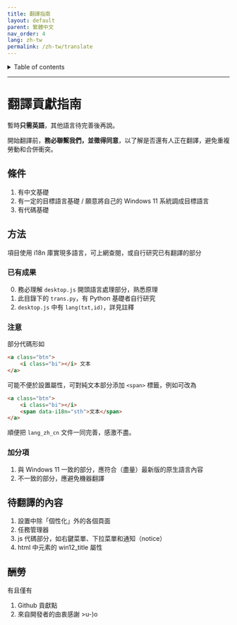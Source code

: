 ```yaml
---
title: 翻譯指南
layout: default
parent: 繁體中文
nav_order: 4
lang: zh-tw
permalink: /zh-tw/translate
---
```


<details close markdown="block">
  <summary>
    Table of contents
  </summary>
  {: .text-delta }
- TOC
{:toc}
</details>

---
# 翻譯貢獻指南
暫時**只需英語**，其他語言待完善後再說。

開始翻譯前，**務必聯繫我們，並徵得同意**，以了解是否還有人正在翻譯，避免重複勞動和合併衝突。

## 條件
1. 有中文基礎
2. 有一定的目標語言基礎 / 願意將自己的 Windows 11 系統調成目標語言
3. 有代碼基礎

## 方法
項目使用 i18n 庫實現多語言，可上網查閱，或自行研究已有翻譯的部分

### 已有成果
0. 務必理解 `desktop.js` 開頭語言處理部分，熟悉原理
1. 此目錄下的 `trans.py`，有 Python 基礎者自行研究
2. `desktop.js` 中有 `lang(txt,id)`，詳見註釋

### 注意
部分代碼形如
```html
<a class="btn">
    <i class="bi"></i> 文本
</a>
```
可能不便於設置屬性，可對純文本部分添加 `<span>` 標籤，例如可改為

```html
<a class="btn">
    <i class="bi"></i>
    <span data-i18n="sth">文本</span>
</a>
```

順便把 `lang_zh_cn` 文件一同完善，感激不盡。

### 加分項
1. 與 Windows 11 一致的部分，應符合（盡量）最新版的原生語言內容
2. 不一致的部分，應避免機器翻譯

## 待翻譯的內容
1. 設置中除「個性化」外的各個頁面
2. 任務管理器
3. js 代碼部分，如右鍵菜單、下拉菜單和通知（notice）
4. html 中元素的 win12_title 屬性

## 酬勞
有且僅有
1. Github 貢獻點
2. 來自開發者的由衷感謝 >u-)o